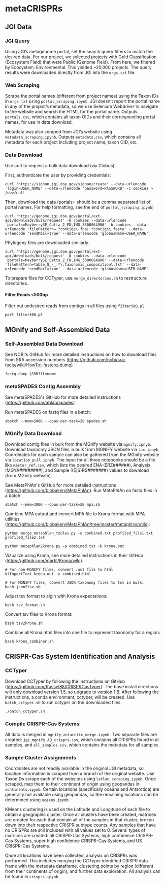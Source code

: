 # metaCRISPRs

## JGI Data

### JGI Query
Using JGI’s metagenome portal, set the search query filters to match the desired data. For our project, we selected projects with Gold Classification (Ecosystem Field) that were Public (Genome Field). From here, we filtered by Ecosystem: Environmental. This yielded ~20,000 projects. The query results were downloaded directly from JGI into the ```orgs.txt``` file. 

### Web Scraping
Scrape the portal names (different from project names) using the Taxon IDs in ```orgs.txt``` using ```portal_scraping.ipynb```. JGI doesn’t report the portal name in any of the project’s metadata, so we use Selenium Webdriver to navigate to the website and search the HTML for the portal name. Outputs ```portals.csv```, which contains all taxon OIDs and their corresponding portal names, for use in data download.

Metadata was also scraped from JGI’s website using ```metadata_scraping.ipynb```. Outputs ```metadata.csv```, which contains all metadata for each project including project name, taxon OID, etc. 

### Data Download
Use curl to request a bulk data download (via Globus):

First, authenticate the user by providing credentials:
```
curl 'https://signon.jgi.doe.gov/signon/create' --data-urlencode 'login=USER_NAME' --data-urlencode 'password=PASSWORD' -c cookies > /dev/null
```

Then, download the data (portals= should be a comma separated list of portal names. For help formatting, see the end of ```portal_scraping.ipynb```)
```
curl 'https://genome.jgi.doe.gov/portal/ext-api/downloads/bulk/request' -b cookies --data-urlencode 'portals=MayberrySE_Catta_2_FD,IMG_3300064906' -b cookies --data-urlencode 'filePattern=.*contigs\.fna|.*contigs\.fasta' --data-urlencode 'sendMail=true’ --data-urlencode 'globusName=USER_NAME'
```

Phylogeny files are downloaded similarly:
```
curl 'https://genome.jgi.doe.gov/portal/ext-api/downloads/bulk/request' -b cookies --data-urlencode 'portals=MayberrySE_Catta_2_FD,IMG_3300064906' --data-urlencode 'filePattern=Table_8_-_.*\.taxonomic_composition\.txt' --data-urlencode 'sendMail=true' --data-urlencode 'globusName=USER_NAME'
```

To prepare files for CCTyper, use ```merge_directories.sh``` to restructure directories.

#### Filter Reads <500bp
Filter out undesired reads from contigs in all files using ```filter500.pl```

```
perl filter500.pl
```

## MGnify and Self-Assembled Data

### Self-Assembled Data Download
See NCBI's GitHub for more detailed instructions on how to download files from SRA accession numbers (https://github.com/ncbi/sra-tools/wiki/HowTo:-fasterq-dump)

```
fastq-dump $SRRfilename
```

### metaSPADES Contig Assembly
See metaSPADES's GitHub for more detailed instructions (https://github.com/ablab/spades)

Run metaSPADES on fastq files in a batch:
```
sbatch --mem=500G --cpus-per-task=20 spades.sh
```

### MGnify Data Download
Download contig files in bulk from the MGnify website via ```mgnify.ipnyb```. Download taxonomy JSON files in bulk from MGNIFY website via ```tax.ipnyb```. Coordinates for each sample can also be gathered from the MGnify website via ```location_pull.ipnyb```. The input for all three notebooks should be a file like ```master_ref.csv```, which lists the desired ENA (ERZ######), Analysis (MGYA########), and Sample ((E|S)RS#######) values to download (from MGnify website). 

See MetaPhlAn's GitHub for more detailed instructions (https://github.com/biobakery/MetaPhlAn). Run MetaPhlAn on fastq files in a batch:
```
sbatch --mem=300G --cpus-per-task=20 mpa.sh
```

Combine MPA output and convert MPA file to Krona format with MPA utilities (https://github.com/biobakery/MetaPhlAn/tree/master/metaphlan/utils):
```
python merge_metaphlan_tables.py -o combined.txt profiled_file1.txt profiled_file2.txt

python metaphlan2krona.py -p combined.txt -k krona.out
```

Vizualize using Krona, see more detailed instructions in their GitHub (https://github.com/marbl/Krona/wiki). 
```
# For non-MGNIFY files, convert .out file to html
ktImportText krona.out -o combined.html

# For MGNIFY files, convert JSON taxonomy files to tsv in bulk:
bash json2tsv.sh
```

Adjust tsv format to algin with Krona expectations:
```
bash tsv_format.sh
```

Convert tsv files to Krona format:
```
bash tsv2krona.sh
```

Combine all Krona html files into one file to represent taxonomy for a region:
```
bash krona_combiner.sh
```

## CRISPR-Cas System Identification and Analysis

### CCTyper
Download CCTyper by following the instructions on GitHub (https://github.com/Russel88/CRISPRCasTyper). The base install directions will only download version 1.5, so upgrade to version 1.8. After following the instructions, a conda environment, cctyper, will be created. Use ```batch_cctyper.sh``` to run cctyper on the downloaded files.

```
./batch_cctyper.sh
```

### Compile CRISPR-Cas Systems
All data is merged in ```mgnify_antarctic_merge.ipynb```. Two separate files are created: ```jgi_mgnify_AQ_crisprs.csv```, which contains all CRISPRs found in all samples, and ```all_samples.csv```, which contains the metadata for all samples.

### Sample Cluster Assignments
Coordinates are not readily available in the original JGI metadata, so location information is scraped from a branch of the original website. Use TaxonIDs scrape each of the websites using ```latlon_scraping.ipynb```. Once scraped, map them to their continent of origin using geopandas in ```continents.ipynb```. Certain locations (specifically oceans and Antarctica) are generally not available using geopandas, so the remaining locations can be determined using ```oceans.ipynb```.

KMeans clustering is used on the Latitude and Longitude of each file to obtain a geographic cluster. Once all clusters have been created, matrices are created for each that contain all of the samples in that cluster, broken down into their respective CRISPR subtype counts. Any samples that have no CRISPRs are still included with all values set to 0. Several types of matrices are created: all CRISPR-Cas Systems, high confidence CRISPR-Cas Systems, super high confidence CRISPR-Cas Systems, and US CRISPR-Cas Systems.

Once all locations have been collected, analysis on CRISPRs was performed. This includes merging the CCTyper identified CRISPR data frame with the metadata dataframe, clustering points by region (different from their continents of origin), and further data exploration. All analysis can be found in ```crisprs.ipynb```







